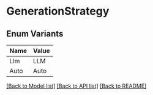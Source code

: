 # GenerationStrategy

## Enum Variants

| Name | Value |
|---- | -----|
| Llm | LLM |
| Auto | Auto |


[[Back to Model list]](../README.md#documentation-for-models) [[Back to API list]](../README.md#documentation-for-api-endpoints) [[Back to README]](../README.md)


